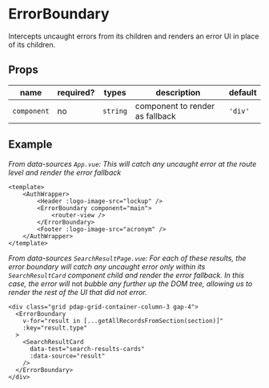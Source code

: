 # ErrorBoundary
Intercepts uncaught errors from its children and renders an error UI in place of its children.

## Props
| name        | required? | types    | description                     | default |
| ----------- | --------- | -------- | ------------------------------- | ------- |
| `component` | no        | `string` | component to render as fallback | `'div'` |

## Example
_From data-sources `App.vue`: This will catch any uncaught error at the route level and render the error fallback_

```
<template>
	<AuthWrapper>
		<Header :logo-image-src="lockup" />
		<ErrorBoundary component="main">
			<router-view />
		</ErrorBoundary>
		<Footer :logo-image-src="acronym" />
	</AuthWrapper>
</template>
```

_From data-sources `SearchResultPage.vue`: For each of these results, the error boundary will catch any uncaught error only within its `SearchResultCard` component child and render the error fallback. In this case, the error will_ not _bubble any further up the DOM tree, allowing us to render the rest of the UI that did not error._

```
<div class="grid pdap-grid-container-column-3 gap-4">
  <ErrorBoundary
    v-for="result in [...getAllRecordsFromSection(section)]"
    :key="result.type"
  >
    <SearchResultCard
      data-test="search-results-cards"
      :data-source="result"
    />
  </ErrorBoundary>
</div>
```